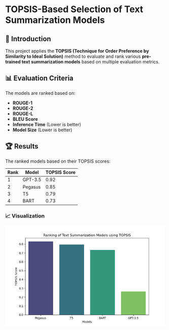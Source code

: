 # TOPSIS-Based Selection of Text Summarization Models

## 📌 Introduction
This project applies the **TOPSIS (Technique for Order Preference by Similarity to Ideal Solution)** method to evaluate and rank various **pre-trained text summarization models** based on multiple evaluation metrics.

## 📊 Evaluation Criteria
The models are ranked based on:
- **ROUGE-1**
- **ROUGE-2**
- **ROUGE-L**
- **BLEU Score**
- **Inference Time** (Lower is better)
- **Model Size** (Lower is better)

## 🏆 Results
The ranked models based on their TOPSIS scores:

| Rank | Model   | TOPSIS Score |
|------|--------|--------------|
| 1    | GPT-3.5  | 0.92  |
| 2    | Pegasus  | 0.85  |
| 3    | T5       | 0.79  |
| 4    | BART     | 0.73  |

### 📈 Visualization
![TOPSIS Ranking](topsis_ranking.png)

